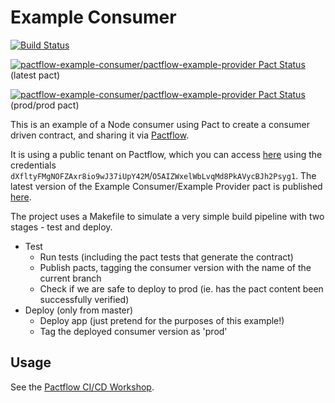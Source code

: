 # Example Consumer

[![Build Status](https://travis-ci.com/pactflow/example-consumer.svg?branch=master)](https://travis-ci.com/pactflow/example-consumer)

[![pactflow-example-consumer/pactflow-example-provider Pact Status](https://telegacom.pact.dius.com.au/pacts/provider/pactflow-example-provider/consumer/pactflow-example-consumer/latest/badge.svg?label=provider)](https://telegacom.pact.dius.com.au/pacts/provider/pactflow-example-provider/consumer/pactflow-example-consumer/latest) (latest pact)

[![pactflow-example-consumer/pactflow-example-provider Pact Status](https://telegacom.pact.dius.com.au/matrix/provider/pactflow-example-provider/latest/prod/consumer/pactflow-example-consumer/latest/prod/badge.svg?label=provider)](https://telegacom.pact.dius.com.au/pacts/provider/pactflow-example-provider/consumer/pactflow-example-consumer/latest/prod) (prod/prod pact)

This is an example of a Node consumer using Pact to create a consumer driven contract, and sharing it via [Pactflow](https://pactflow.io).

It is using a public tenant on Pactflow, which you can access [here](https://test.pact.dius.com.au) using the credentials `dXfltyFMgNOFZAxr8io9wJ37iUpY42M`/`O5AIZWxelWbLvqMd8PkAVycBJh2Psyg1`. The latest version of the Example Consumer/Example Provider pact is published [here](https://test.pact.dius.com.au/pacts/provider/pactflow-example-provider/consumer/pactflow-example-consumer/latest).

The project uses a Makefile to simulate a very simple build pipeline with two stages - test and deploy.

* Test
  * Run tests (including the pact tests that generate the contract)
  * Publish pacts, tagging the consumer version with the name of the current branch
  * Check if we are safe to deploy to prod (ie. has the pact content been successfully verified)
* Deploy (only from master)
  * Deploy app (just pretend for the purposes of this example!)
  * Tag the deployed consumer version as 'prod'

## Usage

See the [Pactflow CI/CD Workshop](https://github.com/pactflow/ci-cd-workshop).
